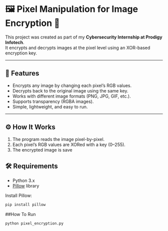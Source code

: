 # 🖼 Pixel Manipulation for Image Encryption 🔐

This project was created as part of my **Cybersecurity Internship at Prodigy Infotech**.  
It encrypts and decrypts images at the pixel level using an XOR-based encryption key.

---

## 📌 Features
- Encrypts any image by changing each pixel’s RGB values.
- Decrypts back to the original image using the same key.
- Works with different image formats (PNG, JPG, GIF, etc.).
- Supports transparency (RGBA images).
- Simple, lightweight, and easy to run.

---

## ⚙ How It Works
1. The program reads the image pixel-by-pixel.
2. Each pixel’s RGB values are XORed with a key (0–255).
3. The encrypted image is save


## 🛠 Requirements
- Python 3.x
- [Pillow](https://pypi.org/project/Pillow/) library

Install Pillow:
```bash
pip install pillow
```

##How To Run
```bash
python pixel_encryption.py
```
